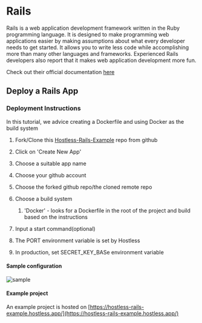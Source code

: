# Rails

Rails is a web application development framework written in the Ruby programming language. It is designed to make programming web applications easier by making assumptions about what every developer needs to get started. It allows you to write less code while accomplishing more than many other languages and frameworks. Experienced Rails developers also report that it makes web application development more fun.

Check out their official documentation [here](https://guides.rubyonrails.org/getting_started.html)

## Deploy a Rails App

### Deployment Instructions

In this tutorial, we advice creating a Dockerfile and using Docker as the build system

1. Fork/Clone this [Hostless-Rails-Example](https://github.com/Hostless-Examples/Hostless-Rails-Example.git) repo from github
2. Click on 'Create New App'
3. Choose a suitable app name
4. Choose your github account
5. Choose the forked github repo/the cloned remote repo
6. Choose a build system

    1. 'Docker' - looks for a Dockerfile in the root of the project and build based on the instructions

7. Input a start command(optional)
8. The PORT environment variable is set by Hostless
9. In production, set SECRET_KEY_BASe environment variable

#### Sample configuration
![sample](https://res.cloudinary.com/do58rrxug/image/upload/v1714682424/Screenshot_2024-05-02_at_21.40.11_dcmh5t.png)

#### Example project
An example project is hosted on [https://hostless-rails-example.hostless.app/](https://hostless-rails-example.hostless.app/)

